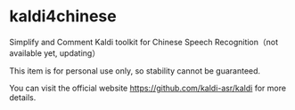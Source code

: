 # kaldi4chinese
Simplify and Comment Kaldi toolkit for Chinese Speech Recognition（not available yet, updating）

This item is for personal use only, so stability cannot be guaranteed.

You can visit the official website https://github.com/kaldi-asr/kaldi for more details.
